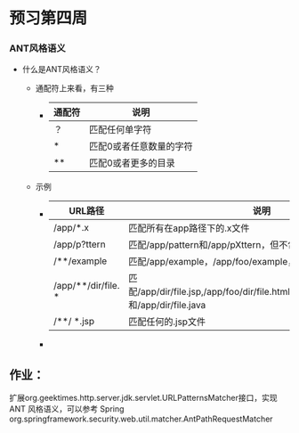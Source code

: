 # 预习第四周

### ANT风格语义

- 什么是ANT风格语义？

  - 通配符上来看，有三种

    - | 通配符 | 说明                    |
      | ------ | ----------------------- |
      | ？     | 匹配任何单字符          |
      | *      | 匹配0或者任意数量的字符 |
      | **     | 匹配0或者更多的目录     |

  - 示例

    - | URL路径             | 说明                                                         |
      | ------------------- | ------------------------------------------------------------ |
      | /app/*.x            | 匹配所有在app路径下的.x文件                                  |
      | /app/p?ttern        | 匹配/app/pattern和/app/pXttern，但不包括/app/pttern          |
      | /**/example         | 匹配/app/example，/app/foo/example，和/example               |
      | /app/**/dir/file. * | 匹配/app/dir/file.jsp,/app/foo/dir/file.html,/app/foo/bar/dir/file/pdf,和/app/dir/file.java |
      | /**/ *.jsp          | 匹配任何的.jsp文件                                           |

    - 

## 作业：

扩展org.geektimes.http.server.jdk.servlet.URLPatternsMatcher接口，实现 ANT 风格语义，可以参考 Spring org.springframework.security.web.util.matcher.AntPathRequestMatcher
